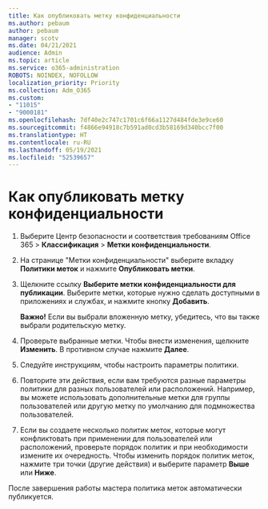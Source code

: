 ```yaml
---
title: Как опубликовать метку конфиденциальности
ms.author: pebaum
author: pebaum
manager: scotv
ms.date: 04/21/2021
audience: Admin
ms.topic: article
ms.service: o365-administration
ROBOTS: NOINDEX, NOFOLLOW
localization_priority: Priority
ms.collection: Adm_O365
ms.custom:
- "11015"
- "9000181"
ms.openlocfilehash: 7df40e2c747c1701c6f66a1127d484fde3e9ce60
ms.sourcegitcommit: f4866e94918c7b591ad0cd3b58169d340bcc7f00
ms.translationtype: HT
ms.contentlocale: ru-RU
ms.lasthandoff: 05/19/2021
ms.locfileid: "52539657"
---
```

# <a name="how-to-publish-a-sensitivity-label"></a>Как опубликовать метку конфиденциальности

1. Выберите Центр безопасности и соответствия требованиям Office 365 > **Классификация** > **Метки конфиденциальности**.

1. На странице "Метки конфиденциальности" выберите вкладку **Политики меток** и нажмите **Опубликовать метки**.

1. Щелкните ссылку **Выберите метки конфиденциальности для публикации**. Выберите метки, которые нужно сделать доступными в приложениях и службах, и нажмите кнопку **Добавить**.

    **Важно!** Если вы выбрали вложенную метку, убедитесь, что вы также выбрали родительскую метку.

1. Проверьте выбранные метки. Чтобы внести изменения, щелкните **Изменить**. В противном случае нажмите **Далее**.

1. Следуйте инструкциям, чтобы настроить параметры политики.

1. Повторите эти действия, если вам требуются разные параметры политики для разных пользователей или расположений. Например, вы можете использовать дополнительные метки для группы пользователей или другую метку по умолчанию для подмножества пользователей.

1. Если вы создаете несколько политик меток, которые могут конфликтовать при применении для пользователей или расположений, проверьте порядок политик и при необходимости измените их очередность. Чтобы изменить порядок политик меток, нажмите три точки (другие действия) и выберите параметр **Выше** или **Ниже**.

После завершения работы мастера политика меток автоматически публикуется.